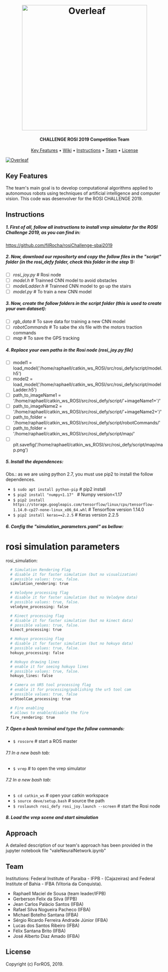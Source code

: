  <h1 align="center">
  <br>
  <a href="https://www.overleaf.com"><img src="https://user-images.githubusercontent.com/31168586/65396910-dbd1f300-dd81-11e9-9a98-8f4f329461e0.png" alt="Overleaf" width="400"></a>
</h1>

<h4 align="center">

CHALLENGE ROSI 2019 Competition Team</h4>

<p align="center">
  <a href="#key-features">Key Features</a> •
  <a href="https://github.com/overleaf/overleaf/wiki">Wiki</a> •
  <a href="#Instructions">Instructions</a> •
  <a href="#Team">Team</a> •
  <a href="#license">License</a>
</p>

<a href="https://www.overleaf.com"><img src="https://user-images.githubusercontent.com/31168586/65396913-e096a700-dd81-11e9-9b02-68e3119673cd.png" alt="Overleaf" ></a>

## Key Features

The team's main goal is to develop computational algorithms applied to autonomous robots using techniques of artificial intelligence and computer vision. This code was desenvolver for the ROSI CHALLENGE 2019.

## Instructions

##### 1. First of all, follow all instructions to install vrep simulator for the ROSI Challenge 2019, as you can find in:

https://github.com/filRocha/rosiChallenge-sbai2019

##### 2. Now, download our repositorty and copy the follow files in the "script" folder (in the rosi_defy folder, check this folder in the step 1):
- [ ] *rosi_joy.py* # Rosi node
- [ ] *model.h* # Trainned CNN model to avoid obstacles
- [ ] *modelLadder.h* # Trainned CNN model to go up the stairs
- [ ] *model.py* # To train a new CNN model

##### 3. Now, create the follow folders in the script folder (this is used to create your own dataset):
- [ ] *rgb_data* # To save data for training a new CNN model
- [ ] *robotCommands* # To sabe the xls file with the motors traction commands
- [ ] *map* # To save the GPS tracking

##### 4. Replace your own paths in the Rosi node (rosi_joy.py file) 
- [ ] model1 = load_model('/home/raphaell/catkin_ws_ROSI/src/rosi_defy/script/model.h5') 
- [ ] model2 = load_model('/home/raphaell/catkin_ws_ROSI/src/rosi_defy/script/modelLadder.h5') 
- [ ] path_to_imageName1 = '/home/raphaell/catkin_ws_ROSI/src/rosi_defy/script/'+imageName1+'/' 
- [ ] path_to_imageName2 = '/home/raphaell/catkin_ws_ROSI/src/rosi_defy/script/'+imageName2+'/' 
- [ ] path_to_folder = '/home/raphaell/catkin_ws_ROSI/src/rosi_defy/script/robotCommands/' 
- [ ] path_to_folder = '/home/raphaell/catkin_ws_ROSI/src/rosi_defy/script/map/' 
- [ ] plt.savefig('/home/raphaell/catkin_ws_ROSI/src/rosi_defy/script/map/map.png') 

##### 5. Install the dependences:
Obs.: as we are using python 2.7, you must use pip2 to install the follow dependences.

- `$ sudo apt install python-pip` # pip2 install
- `$ pip2 install "numpy<1.17" ` # Numpy version<1.17
- `$ pip2 install https://storage.googleapis.com/tensorflow/linux/cpu/tensorflow-1.14.0-cp27-none-linux_x86_64.whl` # Tensorflow version 1.14.0
- `$ pip2 install keras==2.2.5` # Keras version 2.2.5

##### 6. Config the "simulation_parameters.yaml" as bellow:

 # rosi simulation parameters
 rosi_simulation: 

```sh
  # Simulation Rendering Flag
  # disable it for faster simulation (but no visualization)
  # possible values: true, false.
  simulation_rendering: true

  # Velodyne processing flag
  # disable it for faster simulation (but no Velodyne data)
  # possible values: true, false.
  velodyne_processing: false

  # Kinect processing flag
  # disable it for faster simulation (but no kinect data)
  # possible values: true, false.
  kinect_processing: true

  # Hokuyo processing flag
  # disable it for faster simulation (but no hokuyo data)
  # possible values: true, false.
  hokuyo_processing: false

  # Hokuyo drawing lines 
  # enable it for seeing hokuyo lines
  # possible values: true, false.
  hokuyo_lines: false

  # Camera on UR5 tool processing flag
  # enable it for processing/publishing the ur5 tool cam
  # possible values: true, false
  ur5toolCam_processing: true

  # Fire enabling
  # allows to enable/disable the fire
  fire_rendering: true
```

##### 7. Open a bash terminal and type the follow commands:
- `$ roscore` # start a ROS master

###### 7.1 In a new bash tab:
- `$ vrep` # to open the vrep simulator

###### 7.2 In a new bash tab:
- `$ cd catkin_ws` # open your catkin workspace
- `$ source deve/setup.bash` # source the path
- `$ roslaunch rosi_defy rosi_joy.launch --screen` # start the Rosi node

##### 8. Load the vrep scene and start simulation

## Approach

A detailed description of our team's approach has been provided in the jupyter notebook file "valeNeuralNetwork.ipynb"

## Team

Institutions: Federal Institute of Paraiba - IFPB - (Cajazeiras) and Federal Institute of Bahia - IFBA (Vitoria da Conquista).
* Raphaell Maciel de Sousa (team leader/IFPB)
* Gerberson Felix da Silva (IFPB)	
* Jean Carlos Palácio Santos (IFBA)
* Rafael Silva Nogueira Pacheco (IFBA)
* Michael Botelho Santana (IFBA)
* Sérgio Ricardo Ferreira Andrade Júnior (IFBA)
* Lucas dos Santos Ribeiro (IFBA)
* Félix Santana Brito (IFBA)
* José Alberto Diaz Amado (IFBA)


## License

Copyright (c) ForROS, 2019.

